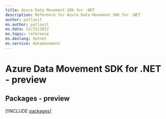 ```yaml
---
title: Azure Data Movement SDK for .NET
description: Reference for Azure Data Movement SDK for .NET
author: pallavit
ms.author: pallavit
ms.data: 12/23/2022
ms.topic: reference
ms.devlang: dotnet
ms.service: datamovement
---
```

# Azure Data Movement SDK for .NET - preview
## Packages - preview
[!INCLUDE [packages](data-movement-index.md)]